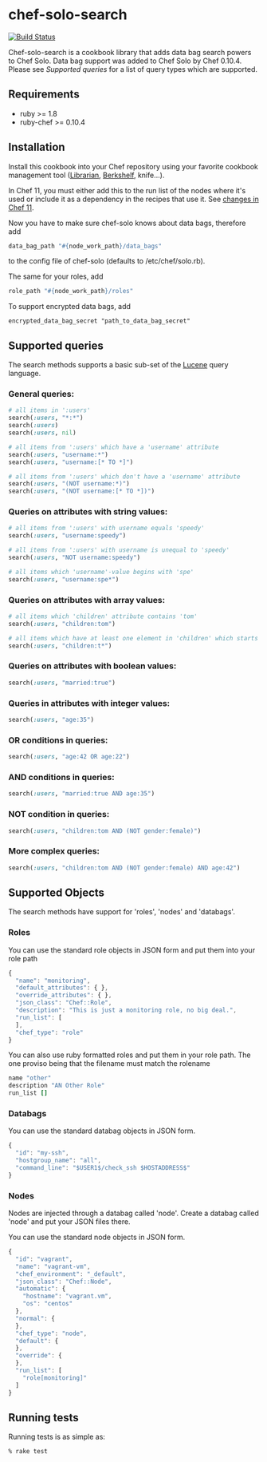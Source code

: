 # chef-solo-search

[![Build Status](https://travis-ci.org/edelight/chef-solo-search.png?branch=master)](https://travis-ci.org/edelight/chef-solo-search)

Chef-solo-search is a cookbook library that adds data bag search powers
to Chef Solo. Data bag support was added to Chef Solo by Chef 0.10.4.
Please see *Supported queries* for a list of query types which are supported.

## Requirements

* ruby >= 1.8
* ruby-chef >= 0.10.4

## Installation

Install this cookbook into your Chef repository using your favorite cookbook
management tool ([Librarian][], [Berkshelf][], knife...).

In Chef 11, you must either add this to the run list of the nodes where it's
used or include it as a dependency in the recipes that use it. See [changes in
Chef 11][].

Now you have to make sure chef-solo knows about data bags, therefore add

```ruby
data_bag_path "#{node_work_path}/data_bags"
```

to the config file of chef-solo (defaults to /etc/chef/solo.rb).

The same for your roles, add

```ruby
role_path "#{node_work_path}/roles"
```

To support encrypted data bags, add

    encrypted_data_bag_secret "path_to_data_bag_secret"

## Supported queries

The search methods supports a basic sub-set of the [Lucene][] query language.

### General queries:

```ruby
# all items in ':users'
search(:users, "*:*")
search(:users)
search(:users, nil)

# all items from ':users' which have a 'username' attribute
search(:users, "username:*")
search(:users, "username:[* TO *]")

# all items from ':users' which don't have a 'username' attribute
search(:users, "(NOT username:*)")
search(:users, "(NOT username:[* TO *])")
```

### Queries on attributes with string values:

```ruby
# all items from ':users' with username equals 'speedy'
search(:users, "username:speedy")

# all items from ':users' with username is unequal to 'speedy'
search(:users, "NOT username:speedy")

# all items which 'username'-value begins with 'spe'
search(:users, "username:spe*")
```

### Queries on attributes with array values:

```ruby
# all items which 'children' attribute contains 'tom'
search(:users, "children:tom")

# all items which have at least one element in 'children' which starts with 't'
search(:users, "children:t*")
```

### Queries on attributes with boolean values:

```ruby
search(:users, "married:true")
```

### Queries in attributes with integer values:

```ruby
search(:users, "age:35")
```

### OR conditions in queries:

```ruby
search(:users, "age:42 OR age:22")
```

### AND conditions in queries:

```ruby
search(:users, "married:true AND age:35")
```

### NOT condition in queries:

```ruby
search(:users, "children:tom AND (NOT gender:female)")
```

### More complex queries:

```ruby
search(:users, "children:tom AND (NOT gender:female) AND age:42")
```


## Supported Objects

The search methods have support for 'roles', 'nodes' and 'databags'.

### Roles

You can use the standard role objects in JSON form and put them into your role path

```javascript
{
  "name": "monitoring",
  "default_attributes": { },
  "override_attributes": { },
  "json_class": "Chef::Role",
  "description": "This is just a monitoring role, no big deal.",
  "run_list": [
  ],
  "chef_type": "role"
}
```

You can also use ruby formatted roles and put them in your role path.
The one proviso being that the filename must match the rolename

```ruby
name "other"
description "AN Other Role"
run_list []
```

### Databags

You can use the standard databag objects in JSON form.

```javascript
{
  "id": "my-ssh",
  "hostgroup_name": "all",
  "command_line": "$USER1$/check_ssh $HOSTADDRESS$"
}
```

### Nodes

Nodes are injected through a databag called 'node'.  Create a databag called
'node' and put your JSON files there.

You can use the standard node objects in JSON form.

```javascript
{
  "id": "vagrant",
  "name": "vagrant-vm",
  "chef_environment": "_default",
  "json_class": "Chef::Node",
  "automatic": {
    "hostname": "vagrant.vm",
    "os": "centos"
  },
  "normal": {
  },
  "chef_type": "node",
  "default": {
  },
  "override": {
  },
  "run_list": [
    "role[monitoring]"
  ]
}
```

## Running tests

Running tests is as simple as:

```sh
% rake test
```

[Librarian]:https://github.com/applicationsonline/librarian-chef
[Berkshelf]:https://github.com/RiotGames/berkshelf
[changes in Chef 11]:http://docs.opscode.com/breaking_changes_chef_11.html#non-recipe-file-evaluation-includes-dependencies
[Lucene]:http://lucene.apache.org/
